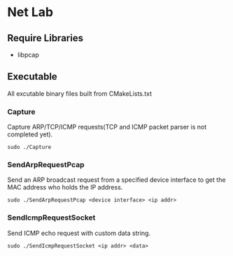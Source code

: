 # Net Lab

## Require Libraries

*   libpcap

## Executable

All excutable binary files built from CMakeLists.txt

### Capture

Capture ARP/TCP/ICMP requests(TCP and ICMP packet parser is not completed yet).

```
sudo ./Capture
```

### SendArpRequestPcap

Send an ARP broadcast request from a specified device interface to get the MAC address who holds the IP address.

```
sudo ./SendArpRequestPcap <device interface> <ip addr>
```

### SendIcmpRequestSocket

Send ICMP echo request with custom data string.

```
sudo ./SendIcmpRequestSocket <ip addr> <data>
```